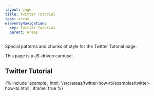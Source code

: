```yaml
---
layout: page
title: Twitter Tutorial
tags: areas
eleventyNavigation:
  key: Twitter Tutorial
  parent: Areas
---
```


Special patterns and chunks of style for the Twitter Tutorial page.

This page is a JS-driven carousel.

## Twitter Tutorial

{%
	include 'example', html: '/src/areas/twitter-how-to/examples/twitter-how-to.html',
	iframe: true
%}
